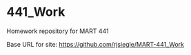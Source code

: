 # 441_Work

Homework repository for MART 441

Base URL for site:
https://github.com/rjsiegle/MART-441_Work